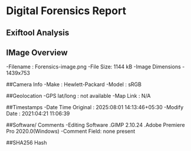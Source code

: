 # Digital Forensics Report
## Exiftool Analysis 
## IMage Overview
-Filename : Forensics-image.png
-File Size: 1144 kB
-Image Dimensions - 1439x753

##Camera Info
-Make : Hewlett-Packard
-Model : sRGB

##Geolocation
-GPS lat/long : not available
-Map Link : N/A

##Timestamps
-Date Time Original : 2025:08:01 14:13:46+05:30
-Modify Date : 2021:04:21 11:06:39

##Software/ Comments 
-Editing Software
 .GIMP 2.10.24
 .Adobe Premiere Pro 2020.0(Windows)
-Comment Field: none present

##SHA256 Hash

